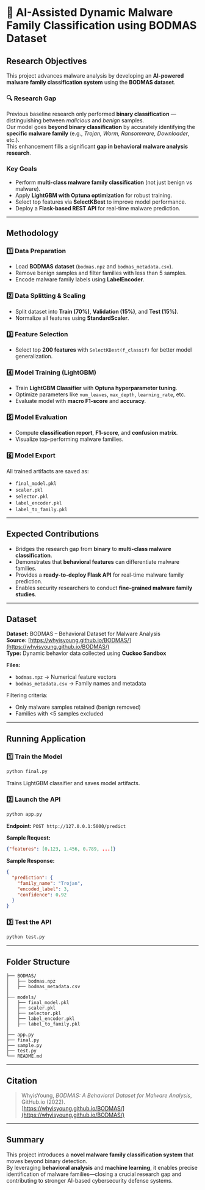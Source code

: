 # 🧠 AI-Assisted Dynamic Malware Family Classification using BODMAS Dataset

## **Research Objectives**

This project advances malware analysis by developing an **AI-powered malware family classification system** using the **BODMAS dataset**.

### 🔍 Research Gap
Previous baseline research only performed **binary classification** — distinguishing between *malicious* and *benign* samples.  
Our model goes **beyond binary classification** by accurately identifying the **specific malware family** (e.g., *Trojan, Worm, Ransomware, Downloader*, etc.).  
This enhancement fills a significant **gap in behavioral malware analysis research**.

### Key Goals
- Perform **multi-class malware family classification** (not just benign vs malware).  
- Apply **LightGBM with Optuna optimization** for robust training.  
- Select top features via **SelectKBest** to improve model performance.  
- Deploy a **Flask-based REST API** for real-time malware prediction.

---

## **Methodology**

### 1️⃣ Data Preparation
- Load **BODMAS dataset** (`bodmas.npz` and `bodmas_metadata.csv`).
- Remove benign samples and filter families with less than 5 samples.
- Encode malware family labels using **LabelEncoder**.

### 2️⃣ Data Splitting & Scaling
- Split dataset into **Train (70%)**, **Validation (15%)**, and **Test (15%)**.
- Normalize all features using **StandardScaler**.

### 3️⃣ Feature Selection
- Select top **200 features** with `SelectKBest(f_classif)` for better model generalization.

### 4️⃣ Model Training (LightGBM)
- Train **LightGBM Classifier** with **Optuna hyperparameter tuning**.
- Optimize parameters like `num_leaves`, `max_depth`, `learning_rate`, etc.
- Evaluate model with **macro F1-score** and **accuracy**.

### 5️⃣ Model Evaluation
- Compute **classification report**, **F1-score**, and **confusion matrix**.
- Visualize top-performing malware families.

### 6️⃣ Model Export
All trained artifacts are saved as:
- `final_model.pkl`
- `scaler.pkl`
- `selector.pkl`
- `label_encoder.pkl`
- `label_to_family.pkl`

---

## **Expected Contributions**

- Bridges the research gap from **binary** to **multi-class malware classification**.  
- Demonstrates that **behavioral features** can differentiate malware families.  
- Provides a **ready-to-deploy Flask API** for real-time malware family prediction.  
- Enables security researchers to conduct **fine-grained malware family studies**.

---

## **Dataset**

**Dataset:** BODMAS – Behavioral Dataset for Malware Analysis  
**Source:** [https://whyisyoung.github.io/BODMAS/](https://whyisyoung.github.io/BODMAS/)  
**Type:** Dynamic behavior data collected using **Cuckoo Sandbox**

**Files:**
- `bodmas.npz` → Numerical feature vectors
- `bodmas_metadata.csv` → Family names and metadata

Filtering criteria:
- Only malware samples retained (benign removed)
- Families with <5 samples excluded

---

## **Running Application**

### **1️⃣ Train the Model**
```bash
python final.py
```
Trains LightGBM classifier and saves model artifacts.

### **2️⃣ Launch the API**
```bash
python app.py
```
**Endpoint:** `POST http://127.0.0.1:5000/predict`

**Sample Request:**
```json
{"features": [0.123, 1.456, 0.789, ...]}
```

**Sample Response:**
```json
{
  "prediction": {
    "family_name": "Trojan",
    "encoded_label": 3,
    "confidence": 0.92
  }
}
```

### **3️⃣ Test the API**
```bash
python test.py
```

---

## **Folder Structure**
```
├── BODMAS/
│   ├── bodmas.npz
│   ├── bodmas_metadata.csv
│
├── models/
│   ├── final_model.pkl
│   ├── scaler.pkl
│   ├── selector.pkl
│   ├── label_encoder.pkl
│   ├── label_to_family.pkl
│
├── app.py
├── final.py
├── sample.py
├── test.py
└── README.md
```

---

## **Citation**
> WhyisYoung, *BODMAS: A Behavioral Dataset for Malware Analysis*, GitHub.io (2022).  
> [https://whyisyoung.github.io/BODMAS/](https://whyisyoung.github.io/BODMAS/)

---

## **Summary**
This project introduces a **novel malware family classification system** that moves beyond binary detection.  
By leveraging **behavioral analysis** and **machine learning**, it enables precise identification of malware families—closing a crucial research gap and contributing to stronger AI-based cybersecurity defense systems.

